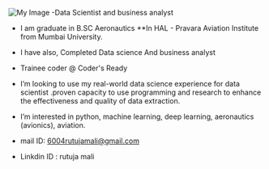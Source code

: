 ![My Image](https://1.bp.blogspot.com/-7A4WynwLsMw/XbBpCXG8fHI/AAAAAAAAMt4/uOa1bpLskYgrwGbllhSu2SDj_Mig8SXJQCLcBGAsYHQ/s1600/2000_600px.gif)
-Data Scientist and business analyst


 - I am graduate in B.SC Aeronautics **In HAL - Pravara Aviation Institute from Mumbai University.
 
 
 - I have also, Completed Data science And business analyst


- Trainee coder @ Coder's Ready
 
 
 - I’m looking to use my real-world data science experience for data scientist .proven capacity to use programming and research to enhance the effectiveness and quality    of   data extraction.
 
 
- I’m interested in python, machine learning, deep learning, aeronautics (avionics), aviation.



 - mail ID:  6004rutujamali@gmail.com
 
 
 
- Linkdin ID :  rutuja mali
